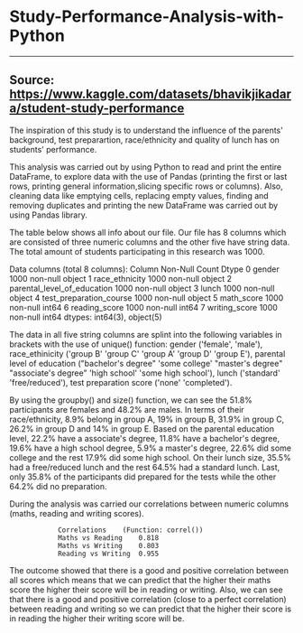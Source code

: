 # Study-Performance-Analysis-with-Python
--------------------------------------------------------------------------------
Source: https://www.kaggle.com/datasets/bhavikjikadara/student-study-performance
---------------------------------------------------------------------------------
The inspiration of this study is to understand the influence of the parents' background, test preparartion, race/ethnicity and quality of lunch has on students' performance.

This analysis was carried out by using Python to read and print the entire DataFrame, to explore data with the use of Pandas (printing the first or last rows, printing general information,slicing specific rows or columns). Also, cleaning data like emptying cells, replacing empty values, finding and removing duplicates and printing the new DataFrame was carried out by using Pandas library.

The table below shows all info about our file. Our file has 8 columns which are consisted of three numeric columns and the other five have string data.
The total amount of students participating in this research was 1000.

Data columns (total 8 columns):
     Column                       Non-Null Count  Dtype 
 0   gender                       1000 non-null   object
 1   race_ethnicity               1000 non-null   object
 2   parental_level_of_education  1000 non-null   object
 3   lunch                        1000 non-null   object
 4   test_preparation_course      1000 non-null   object
 5   math_score                   1000 non-null   int64 
 6   reading_score                1000 non-null   int64 
 7   writing_score                1000 non-null   int64 
dtypes: int64(3), object(5)

The data in all five string columns are splint into the following variables in brackets with the use of unique() function: gender ('female', 'male'), race_ethinicity ('group B' 'group C' 'group A' 'group D' 'group E'), parental level of education ("bachelor's degree" 'some college' "master's degree" "associate's degree" 'high school' 'some high school'), lunch ('standard' 'free/reduced'), 
test preparation score ('none' 'completed').

By using the groupby() and size() function, we can see the 51.8% participants are females and 48.2% are males. In terms of their race/ethnicity, 8.9% belong in group A, 19% in group B, 31.9% in group C, 
26.2% in group D and 14% in group E. Based on the parental education level, 22.2% have a associate's degree, 11.8% have a bachelor's degree, 19.6% have a high school degree, 5.9% a master's degree, 22.6% did some college and the rest 17.9% did some high school. On their lunch size, 35.5% had a free/reduced lunch and the rest 64.5% had a standard lunch. Last, only 35.8% of the participants did prepared for the tests while the other 64.2% did no preparation.

During the analysis was carried our correlations between numeric columns (maths, reading and writing scores).

                Correlations	(Function: correl())
                Maths vs Reading	0.818
                Maths vs Writing	0.803
                Reading vs Writing	0.955

The outcome showed that there is a good and positive correlation between all scores which means that we can predict that the higher their maths score the higher their score will be in reading or writing. Also, we can see that there is a good and positive correlation (close to a perfect correlation) between reading and writing so we can predict that the higher their score is in reading the higher their writing score will be.  

